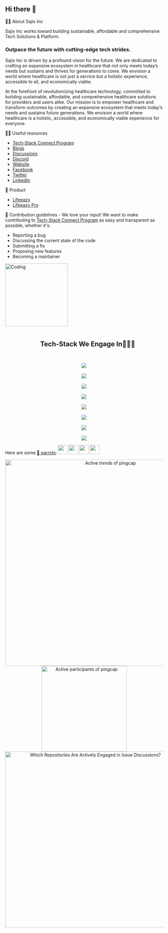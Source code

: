 ## Hi there 👋
🙋‍♀️ About Sajix Inc

<!--

**Here are some ideas to get you started:**

🙋‍♀️ A short introduction - what is your organization all about?
🌈 Contribution guidelines - how can the community get involved?
👩‍💻 Useful resources - where can the community find your docs? Is there anything else the community should know?
🍿 Fun facts - what does your team eat for breakfast?
🧙 Remember, you can do mighty things with the power of [Markdown](https://docs.github.com/github/writing-on-github/getting-started-with-writing-and-formatting-on-github/basic-writing-and-formatting-syntax)
-->

Sajix Inc works toward building sustainable, affordable and comprehensive Tech Solutions & Platform. 

### Outpace the future with cutting-edge tech strides.

Sajix Inc is driven by a profound vision for the future. We are dedicated to crafting an expansive ecosystem in healthcare that not only meets today’s needs but sustains and thrives for generations to come. We envision a world where healthcare is not just a service but a holistic experience, accessible to all, and economically viable.

At the forefront of revolutionizing healthcare technology, committed to building sustainable, affordable, and comprehensive healthcare solutions for providers and users alike. Our mission is to empower healthcare and transform outcomes by creating an expansive ecosystem that meets today’s needs and sustains future generations. We envision a world where healthcare is a holistic, accessible, and economically viable experience for everyone.

👩‍💻 Useful resources

* [Tech-Stack Connect Program](https://www.linkedin.com/build-relation/newsletter-follow?entityUrn=7077616704498896896) 
* [Blogs](https://vivifyhealthcare.com/blogs/)
* [Discussions](https://github.com/orgs/sajixinc/discussions)
* [Discord](https://discord.gg/N6jTp6CXXw)
* [Website](https://www.sajix.com)
* [Facebook](https://www.facebook.com/sajixinc)
* [Twitter](https://x.com/sajixinc)
* [LinkedIn](https://www.linkedin.com/company/sajix-inc/)

🧙 Product

* [Lifeeazy](https://www.sajix.com)
* [Lifeeazy Pro](https://www.sajix.com)

🌈 Contribution guidelines - We love your input! We want to make contributing to [Tech-Stack Connect Program](https://github.com/orgs/SajixInc/discussions) as easy and transparent as possible, whether it's:

* Reporting a bug
* Discussing the current state of the code
* Submitting a fix
* Proposing new features
* Becoming a maintainer

<!-- 🍿 Fun facts - -->


<img align="center" alt="Coding" width="200" src="https://cdn.dribbble.com/users/1277312/screenshots/14733298/media/39b1045e593737587dd60e42c8422d1f.gif" >
<!-- 
[![GitHub stars](https://img.shields.io/github/stars/themlphdstudent/awesome-github-profile-readme-templates.svg)](https://github.com/vivifyhealthcare/awesome-github-profile-readme-templates/stargazers)
[![GitHub forks](https://img.shields.io/github/forks/themlphdstudent/awesome-github-profile-readme-templates.svg?color=blue)](https://github.com/vivifyhealthcare/awesome-github-profile-readme-templates/network)
[![GitHub contributors](https://img.shields.io/github/contributors/themlphdstudent/awesome-github-profile-readme-templates.svg?color=blue)](https://github.com/vivifyhealthcare/awesome-github-profile-readme-templates/network) -->

<!-- [![GitHub followers](https://img.shields.io/github/followers/vivifyhealthcare.svg?style=social&label=Followers)](https://github.com/vivifyhealthcare?tab=followers) -->

<!-- <a target="_blank" align="center">
  <img align="right" top="500" height="300" width="400" alt="GIF" src="https://media.giphy.com/media/SWoSkN6DxTszqIKEqv/giphy.gif">
</a> -->

<!--h1 without bottom border-->
<div id="user-content-toc">
  <ul align="center">
    <summary><h2 style="display: inline-block">Tech-Stack We Engage In👨🏻‍💻</h2></summary>
  </ul>
</div>
<!--tech stack icons-->
<p align="center">
  
  <br> 
  <a href="https://skillicons.dev">
    <img src="https://skillicons.dev/icons?i=git,github,postman&perline=14&theme=light" />
    </a>
  </br>

<br> 
  <a href="https://skillicons.dev">
    <img src="https://skillicons.dev/icons?i=aws,azure,gcp&perline=14&theme=light" />
    </a>
  </br>

  
  <br>
    <a href="https://skillicons.dev">
    <img src="https://skillicons.dev/icons?i=py,pytorch,django,nodejs&perline=14&theme=light" />
  </a>
  </br>
  
  <br>
    <a href="https://skillicons.dev">
    <img src="https://skillicons.dev/icons?i=flutter,angular,react,materialui,html,scss&perline=14&theme=light" />
  </a>
  </br>

  <br>
  <a href="https://skillicons.dev">
    <img src="https://skillicons.dev/icons?i=docker,kubernetes,jenkins,gradle&perline=14&theme=light" />
  </a>
  </br>
  
  <br>
  <a href="https://skillicons.dev">
    <img src="https://skillicons.dev/icons?i=mongodb,dynamodb,firebase,mysql,postgres&perline=14&theme=light" />
  </a>
  </br>
  
  <br>
  <a href="https://skillicons.dev">
    <img src="https://skillicons.dev/icons?i=kafka,rabbitmq,nginx,grafana,prometheus,discord&perline=14&theme=light" />
  </a>
  </br>
  
  <br>
  <a href="https://skillicons.dev">
    <img src="https://skillicons.dev/icons?i=figma,ai,xd&perline=14&theme=light" />
  </a>
  </br>
</p>

Here are some [🦜 parrots](https://cultofthepartyparrot.com): <img src="https://cultofthepartyparrot.com/flags/hd/indiaparrot.gif" width="30" height="30"/>
  <img src="https://cultofthepartyparrot.com/flags/hd/unitedarabemiratesparrot.gif" width="30" height="30"/>
  <img src="https://cultofthepartyparrot.com/flags/hd/unitedstatesofamericaparrot.gif" width="30" height="30"/>
  <img src="https://cultofthepartyparrot.com/flags/hd/germanyparrot.gif" width="30" height="30"/>
    
<!-- Copy-paste in your Readme.md file -->

<a href="https://next.ossinsight.io/widgets/official/compose-org-participants-growth?owner_id=11855343&activity=active&period=past_28_days" target="_blank" style="display: block" align="center">
  <picture>
    <source media="(prefers-color-scheme: dark)" srcset="https://next.ossinsight.io/widgets/official/compose-org-participants-growth/thumbnail.png?owner_id=11855343&activity=active&period=past_28_days&image_size=4x7&color_scheme=dark" width="657" height="auto">
    <img alt="Active trends of pingcap" src="https://next.ossinsight.io/widgets/official/compose-org-participants-growth/thumbnail.png?owner_id=11855343&activity=active&period=past_28_days&image_size=4x7&color_scheme=light" width="657" height="auto">
  </picture>
</a>

<!-- Made with [OSS Insight](https://ossinsight.io/) -->

<!-- Copy-paste in your Readme.md file -->

<a href="https://next.ossinsight.io/widgets/official/compose-org-activity-new-ranking?owner_id=11855343&activity=participants&period=past_28_days" target="_blank" style="display: block" align="center">
  <picture>
    <source media="(prefers-color-scheme: dark)" srcset="https://next.ossinsight.io/widgets/official/compose-org-activity-new-ranking/thumbnail.png?owner_id=11855343&activity=participants&period=past_28_days&image_size=4x3&color_scheme=dark" width="273" height="auto">
    <img alt="Active participants of pingcap" src="https://next.ossinsight.io/widgets/official/compose-org-activity-new-ranking/thumbnail.png?owner_id=11855343&activity=participants&period=past_28_days&image_size=4x3&color_scheme=light" width="273" height="auto">
  </picture>
</a>

<!-- Made with [OSS Insight](https://ossinsight.io/) -->

<!-- Copy-paste in your Readme.md file -->

<a href="https://next.ossinsight.io/widgets/official/analyze-org-activity-action-top-repos?owner_id=11855343&activity=issues%2Fissue-comments&period=past_28_days" target="_blank" style="display: block" align="center">
  <picture>
    <source media="(prefers-color-scheme: dark)" srcset="https://next.ossinsight.io/widgets/official/analyze-org-activity-action-top-repos/thumbnail.png?owner_id=11855343&activity=issues%2Fissue-comments&period=past_28_days&image_size=3x6&color_scheme=dark" width="561" height="auto">
    <img alt="Which Repositories Are Actively Engaged in Issue Discussions?" src="https://next.ossinsight.io/widgets/official/analyze-org-activity-action-top-repos/thumbnail.png?owner_id=11855343&activity=issues%2Fissue-comments&period=past_28_days&image_size=3x6&color_scheme=light" width="561" height="auto">
  </picture>
</a>

<!-- Made with [OSS Insight](https://ossinsight.io/) -->
